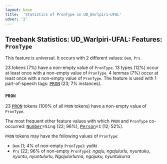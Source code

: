 ```yaml
---
layout: base
title:  'Statistics of PronType in UD_Warlpiri-UFAL'
udver: '2'
---
```


## Treebank Statistics: UD_Warlpiri-UFAL: Features: `PronType`

This feature is universal.
It occurs with 2 different values: `Dem`, `Prs`.

23 tokens (7%) have a non-empty value of `PronType`.
13 types (12%) occur at least once with a non-empty value of `PronType`.
4 lemmas (7%) occur at least once with a non-empty value of `PronType`.
The feature is used with 1 part-of-speech tags: <tt><a href="wbp_ufal-pos-PRON.html">PRON</a></tt> (23; 7% instances).

### `PRON`

23 <tt><a href="wbp_ufal-pos-PRON.html">PRON</a></tt> tokens (100% of all `PRON` tokens) have a non-empty value of `PronType`.

The most frequent other feature values with which `PRON` and `PronType` co-occurred: <tt><a href="wbp_ufal-feat-Number.html">Number</a></tt><tt>=Sing</tt> (22; 96%), <tt><a href="wbp_ufal-feat-Person.html">Person</a></tt><tt>=1</tt> (12; 52%).

`PRON` tokens may have the following values of `PronType`:

* `Dem` (1; 4% of non-empty `PronType`): <em>yaliki</em>
* `Prs` (22; 96% of non-empty `PronType`): <em>ngaju, ngajulurlu, nyuntuku, nyuntu, nyuntulurlu, Ngajulurlurna, ngajuku, nyuntukurra</em>

